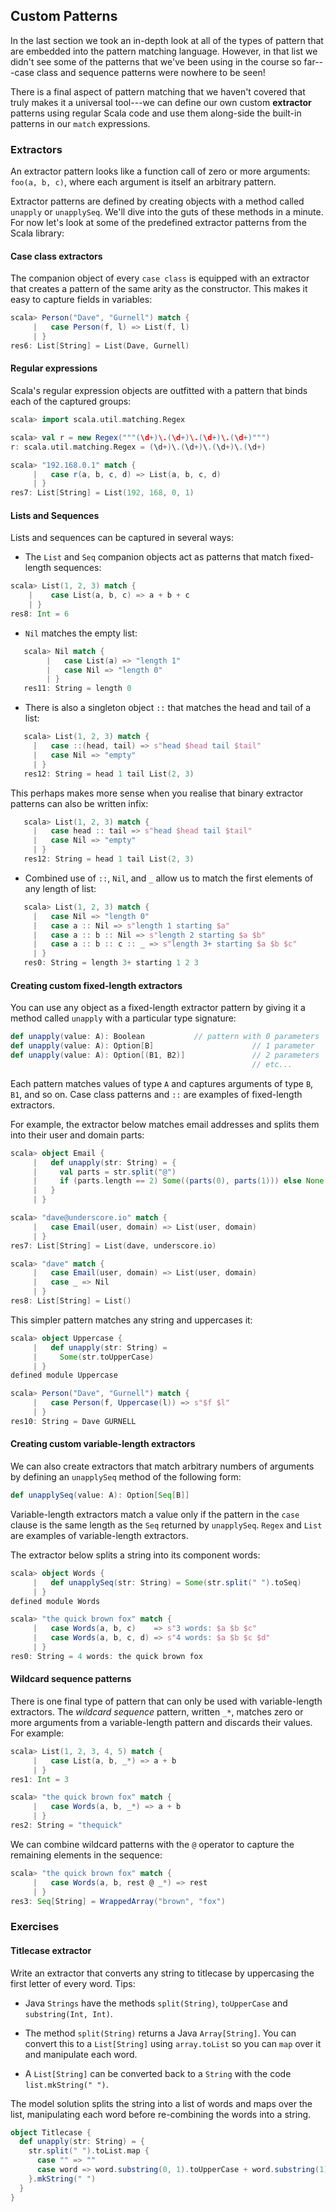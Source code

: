 ## Custom Patterns

In the last section we took an in-depth look at all of the types of pattern that are embedded into the pattern matching language. However, in that list we didn't see some of the patterns that we've been using in the course so far---case class and sequence patterns were nowhere to be seen!

There is a final aspect of pattern matching that we haven't covered that truly makes it a universal tool---we can define our own custom **extractor** patterns using regular Scala code and use them along-side the built-in patterns in our `match` expressions.

### Extractors

An extractor pattern looks like a function call of zero or more arguments: `foo(a, b, c)`, where each argument is itself an arbitrary pattern.

Extractor patterns are defined by creating objects with a method called `unapply` or `unapplySeq`. We'll dive into the guts of these methods in a minute. For now let's look at some of the predefined extractor patterns from the Scala library:

#### Case class extractors

The companion object of every `case class` is equipped with an extractor that creates a pattern of the same arity as the constructor. This makes it easy to capture fields in variables:

~~~ scala
scala> Person("Dave", "Gurnell") match {
     |   case Person(f, l) => List(f, l)
     | }
res6: List[String] = List(Dave, Gurnell)
~~~

#### Regular expressions

Scala's regular expression objects are outfitted with a pattern that binds each of the captured groups:

~~~ scala
scala> import scala.util.matching.Regex

scala> val r = new Regex("""(\d+)\.(\d+)\.(\d+)\.(\d+)""")
r: scala.util.matching.Regex = (\d+)\.(\d+)\.(\d+)\.(\d+)

scala> "192.168.0.1" match {
     |   case r(a, b, c, d) => List(a, b, c, d)
     | }
res7: List[String] = List(192, 168, 0, 1)
~~~

#### Lists and Sequences

Lists and sequences can be captured in several ways:

 - The `List` and `Seq` companion objects act as patterns that match fixed-length sequences:

~~~ scala
scala> List(1, 2, 3) match {
    |    case List(a, b, c) => a + b + c
    | }
res8: Int = 6
~~~

 - `Nil` matches the empty list:

~~~ scala
   scala> Nil match {
        |   case List(a) => "length 1"
        |   case Nil => "length 0"
        | }
   res11: String = length 0
~~~

 - There is also a singleton object `::` that matches the head and tail of a list:

~~~ scala
   scala> List(1, 2, 3) match {
     |   case ::(head, tail) => s"head $head tail $tail"
     |   case Nil => "empty"
     | }
   res12: String = head 1 tail List(2, 3)
~~~

   This perhaps makes more sense when you realise that binary extractor patterns can also be written infix:

~~~ scala
   scala> List(1, 2, 3) match {
     |   case head :: tail => s"head $head tail $tail"
     |   case Nil => "empty"
     | }
   res12: String = head 1 tail List(2, 3)
~~~

 - Combined use of `::`, `Nil`, and `_` allow us to match the first elements of any length of list:

~~~ scala
   scala> List(1, 2, 3) match {
     |   case Nil => "length 0"
     |   case a :: Nil => s"length 1 starting $a"
     |   case a :: b :: Nil => s"length 2 starting $a $b"
     |   case a :: b :: c :: _ => s"length 3+ starting $a $b $c"
     | }
   res0: String = length 3+ starting 1 2 3
~~~

#### Creating custom fixed-length extractors

You can use any object as a fixed-length extractor pattern by giving it a method called `unapply` with a particular type signature:

~~~ scala
def unapply(value: A): Boolean           // pattern with 0 parameters
def unapply(value: A): Option[B]                      // 1 parameter
def unapply(value: A): Option[(B1, B2)]               // 2 parameters
                                                      // etc...
~~~

Each pattern matches values of type `A` and captures arguments of type `B`, `B1`, and so on. Case class patterns and `::` are examples of fixed-length extractors.

For example, the extractor below matches email addresses and splits them into their user and domain parts:

~~~ scala
scala> object Email {
     |   def unapply(str: String) = {
     |     val parts = str.split("@")
     |     if (parts.length == 2) Some((parts(0), parts(1))) else None
     |   }
     | }

scala> "dave@underscore.io" match {
     |   case Email(user, domain) => List(user, domain)
     | }
res7: List[String] = List(dave, underscore.io)

scala> "dave" match {
     |   case Email(user, domain) => List(user, domain)
     |   case _ => Nil
     | }
res8: List[String] = List()
~~~

This simpler pattern matches any string and uppercases it:

~~~ scala
scala> object Uppercase {
     |   def unapply(str: String) =
     |     Some(str.toUpperCase)
     | }
defined module Uppercase

scala> Person("Dave", "Gurnell") match {
     |   case Person(f, Uppercase(l)) => s"$f $l"
     | }
res10: String = Dave GURNELL
~~~

#### Creating custom variable-length extractors

We can also create extractors that match arbitrary numbers of arguments by defining an `unapplySeq` method of the following form:

~~~ scala
def unapplySeq(value: A): Option[Seq[B]]
~~~

Variable-length extractors match a value only if the pattern in the `case` clause is the same length as the `Seq` returned by `unapplySeq`. `Regex` and `List` are examples of variable-length extractors.

The extractor below splits a string into its component words:

~~~ scala
scala> object Words {
     |   def unapplySeq(str: String) = Some(str.split(" ").toSeq)
     | }
defined module Words

scala> "the quick brown fox" match {
     |   case Words(a, b, c)    => s"3 words: $a $b $c"
     |   case Words(a, b, c, d) => s"4 words: $a $b $c $d"
     | }
res0: String = 4 words: the quick brown fox
~~~

#### Wildcard sequence patterns

There is one final type of pattern that can only be used with variable-length extractors. The *wildcard sequence* pattern, written `_*`, matches zero or more arguments from a variable-length pattern and discards their values. For example:

~~~ scala
scala> List(1, 2, 3, 4, 5) match {
     |   case List(a, b, _*) => a + b
     | }
res1: Int = 3

scala> "the quick brown fox" match {
     |   case Words(a, b, _*) => a + b
     | }
res2: String = "thequick"
~~~

We can combine wildcard patterns with the `@` operator to capture the remaining elements in the sequence:

~~~ scala
scala> "the quick brown fox" match {
     |   case Words(a, b, rest @ _*) => rest
     | }
res3: Seq[String] = WrappedArray("brown", "fox")
~~~

### Exercises

#### Titlecase extractor

Write an extractor that converts any string to titlecase by uppercasing the first letter of every word. Tips:

 - Java `Strings` have the methods `split(String)`, `toUpperCase` and `substring(Int, Int)`.

 - The method `split(String)` returns a Java `Array[String]`. You can convert this to a `List[String]` using `array.toList` so you can `map` over it and manipulate each word.

 - A `List[String]` can be converted back to a `String` with the code `list.mkString(" ")`.

<div class="solution">
The model solution splits the string into a list of words and maps over the list, manipulating each word before re-combining the words into a string.

~~~ scala
object Titlecase {
  def unapply(str: String) = {
    str.split(" ").toList.map {
      case "" => ""
      case word => word.substring(0, 1).toUpperCase + word.substring(1)
    }.mkString(" ")
  }
}
~~~
</div>
